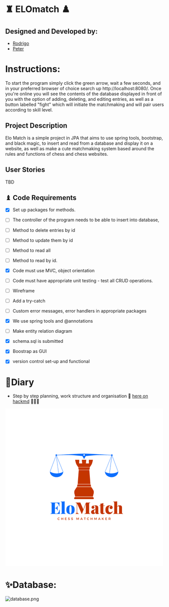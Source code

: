 
# ♜ ELOmatch ♟️

## Designed and Developed by:
- [Rodrigo](https://github.com/natipats)
- [Peter](https://github.com/PJSalter)

# Instructions:
To start the program simply click the green arrow, wait a few seconds, and in your preferred 
browser of choice search up http://localhost:8080/. Once you're 
online you will see the contents of the database displayed in front of you with the
option of adding, deleting, and editing entries, as well as a button labelled 
"fight" which will initiate the matchmaking and will pair users according to skill level.

## Project Description
Elo Match is a simple project in JPA that aims to use
spring tools, bootstrap, and black magic, to insert and read 
from a database and display it on a website, as well as 
make a cute matchmaking system based around the rules 
and functions of chess and chess websites.

## User Stories

TBD

## ♝ Code Requirements
* [x] Set up packages for methods.

* [ ] The controller of the program needs to be able to insert into database,
* [ ] Method to delete entries by id
* [ ] Method to update them by id
* [ ] Method to read all
* [ ] Method to read by id.
* [x] Code must use MVC, object orientation
* [ ] Code must have appropriate unit testing - test all CRUD operations.
* [ ] Wireframe
* [ ] Add a try-catch
* [ ] Custom error messages, error handlers in appropriate packages
* [x] We use spring tools and @annotations
* [ ] Make entity relation diagram
* [x] schema.sql is submitted
* [x] Boostrap as GUI
* [x] version control set-up and functional

# 🧩Diary

- Step by step planning, work structure and organisation 🧪 [here on hackmd](https://hackmd.io/z-Ssv-XUR9G8ZmHGM9cYiw?both) 👨🏼‍💻

![EloMatch.png](src%2Fmain%2Fresources%2Fstatic%2Fimg%2FEloMatch.png)

# ✨Database:

![database.png](..%2Fdatabase.png)
